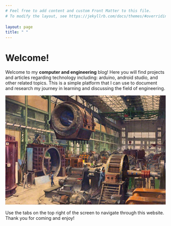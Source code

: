 ```yaml
---
# Feel free to add content and custom Front Matter to this file.
# To modify the layout, see https://jekyllrb.com/docs/themes/#overriding-theme-defaults

layout: page
title: " "
---
```


# Welcome!

Welcome to my **computer and engineering** blog! Here you will find projects and articles regarding technology including: arduino, android studio, and other related topics.
This is a simple platform that I can use to document and research my journey in learning and discussing the field of engineering. 

![Engineering Factory](/images/engineeringfactory.jpg)

Use the tabs on the top right of the screen to navigate through this website. Thank you for coming and enjoy!